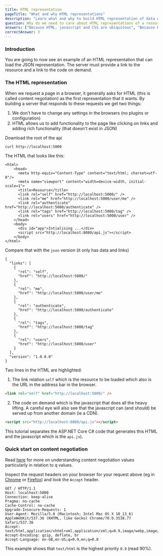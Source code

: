 ```yaml
---
title: HTML representation
pageTitle: "What and why HTML representations"
description: "Learn what and why to build HTML representation of data with code on demand"
question: Why do we need to care about HTML representations of a resource?
answers: ["Because HTML, javascript and CSS are ubiquitous", "Because browsers content negotiation asks for HTML as the highest priority", "Because hypermedia is more than data", "Because all of the above"]
correctAnswer: 3
---
```


### Introduction

You are going to now see an example of an HTML representation that can load the JSON representation. The server must provide a link to the resource and a link to the code on demand.

### The HTML representation

When we request a page in a browser, it generally asks for HTML (this is called content negotiation) as the first representation that it wants. By building a server that responds to these requests we get two things:

 1. We don't have to change any settings in the browsers (no plugins or configuration)
 2. HTML allows us to add functionality to the page like clicking on links and adding rich functionality (that doesn't exist in JSON)

<Instruction>

Download the root of the api

```bash
curl http://localhost:5000
```
</Instruction>

The HTML that looks like this:

```html{6,14}
<html>
    <head>
      <meta http-equiv="Content-Type" content="text/html; charset=utf-8"/>
      <meta name="viewport" content="width=device-width, initial-scale=1">
      <title>Resource</title>
      <link rel="self" href="http://localhost:5000/" />
      <link rel="me" href="http://localhost:5000/user/me" />
      <link rel="authenticate" href="http://localhost:5000/authenticate" />
      <link rel="tags" href="http://localhost:5000/tag" />
      <link rel="users" href="http://localhost:5000/user" />
    </head>
    <body>
      <div id="app">Intialising ...</div>
      <script src="http://localhost:8080/api.js"></script>
    </body>
</html>
```
<Instruction>

Compare that with the `json` version (it only has data and links)

```json{4-5}
{
  "links": [
    {
      "rel": "self",
      "href": "http://localhost:5000/"
    },
    {
      "rel": "me",
      "href": "http://localhost:5000/user/me"
    },
    {
      "rel": "authenticate",
      "href": "http://localhost:5000/authenticate"
    },
    {
      "rel": "tags",
      "href": "http://localhost:5000/tag"
    },
    {
      "rel": "users",
      "href": "http://localhost:5000/user"
    }
  ],
  "version": "1.0.0.0"
}
```
</Instruction>

Two lines in the HTML are highlighted:

1. The link relation `self` which is the resource to be loaded which also is the URL in the address bar in the browser.

```html
<link rel="self" href="http://localhost:5000/" />
```

2. The code on demand which is the javascript that does all the heavy lifting. A careful eye will also see that the javascript can (and should) be served up from another domain (ie a CDN).

```html
<script src="http://localhost:8080/api.js"></script>
```
This tutorial separates the ASP.NET Core C# code that generates this HTML and the javascript which is the  `api.js`).

### Quick start on content negotiation

Read [here](https://developer.mozilla.org/en-US/docs/Web/HTTP/Content_negotiation) for more on understanding content negotiation values particularly in relation to q values.

<Instruction>

Inspect the request headers on your browser for your request above (eg in [Chrome](https://www.mkyong.com/computer-tips/how-to-view-http-headers-in-google-chrome/) or [Firefox](https://o7planning.org/en/11637/how-to-view-http-headers-in-firefox)) and look the `Accept` header.

```curl{8}
GET / HTTP/1.1
Host: localhost:5000
Connection: keep-alive
Pragma: no-cache
Cache-Control: no-cache
Upgrade-Insecure-Requests: 1
User-Agent: Mozilla/5.0 (Macintosh; Intel Mac OS X 10_13_6) AppleWebKit/537.36 (KHTML, like Gecko) Chrome/70.0.3538.77 Safari/537.36
Accept: text/html,application/xhtml+xml,application/xml;q=0.9,image/webp,image/apng,*/*;q=0.8
Accept-Encoding: gzip, deflate, br
Accept-Language: en-GB,en-US;q=0.9,en;q=0.8
```

</Instruction>

This example shows that `text/html` is the highest priority `0.9` (read 90%).